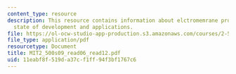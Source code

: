 ```yaml
---
content_type: resource
description: This resource contains information about elctromemrane processes,their
  state of development and applications.
file: https://ol-ocw-studio-app-production.s3.amazonaws.com/courses/2-500-desalination-and-water-purification-spring-2009/11eabf8f519da37cf1ff94f3bf1767c6_MIT2_500s09_read06_read12.pdf
file_type: application/pdf
resourcetype: Document
title: MIT2_500s09_read06_read12.pdf
uid: 11eabf8f-519d-a37c-f1ff-94f3bf1767c6
---
```

